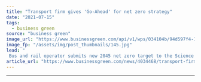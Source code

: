 ```yaml
---
title: "Transport firm gives 'Go-Ahead' for net zero strategy"
date: "2021-07-15"
tags: 
  - business green
source: "business green"
image_url: "https://www.businessgreen.com/api/v1/wps/034104b/94d597f4-1c61-4bea-9bb9-4c41329c7cbb/5/1024px-Go-Ahead-Group-descriptor-185x114.jpg"
image_fp: "/assets/img/post_thumbnails/145.jpg"
lead: "
 Bus and rail operator submits new 2045 net zero target to the Science Based Targets Initiative ..."
article_url: "https://www.businessgreen.com/news/4034468/transport-firm-ahead-net-zero-strategy"
---
```


---
